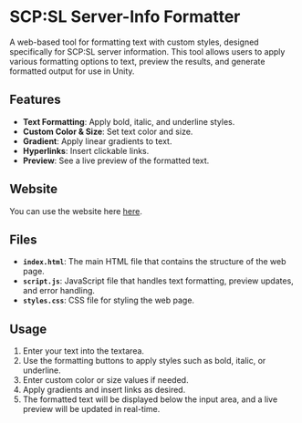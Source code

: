 # SCP:SL Server-Info Formatter

A web-based tool for formatting text with custom styles, designed specifically for SCP:SL server information. This tool allows users to apply various formatting options to text, preview the results, and generate formatted output for use in Unity.

## Features

- **Text Formatting**: Apply bold, italic, and underline styles.
- **Custom Color & Size**: Set text color and size.
- **Gradient**: Apply linear gradients to text.
- **Hyperlinks**: Insert clickable links.
- **Preview**: See a live preview of the formatted text.

## Website

You can use the website here [here](URL_TO_DEMO).

## Files

- **`index.html`**: The main HTML file that contains the structure of the web page.
- **`script.js`**: JavaScript file that handles text formatting, preview updates, and error handling.
- **`styles.css`**: CSS file for styling the web page.

## Usage

1. Enter your text into the textarea.
2. Use the formatting buttons to apply styles such as bold, italic, or underline.
3. Enter custom color or size values if needed.
4. Apply gradients and insert links as desired.
5. The formatted text will be displayed below the input area, and a live preview will be updated in real-time.
